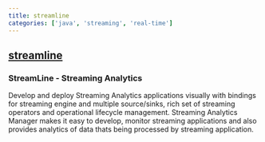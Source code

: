 ```yaml
---
title: streamline
categories: ['java', 'streaming', 'real-time']
---
```

## [streamline](https://github.com/hortonworks/streamline)

### StreamLine - Streaming Analytics 


Develop and deploy Streaming Analytics applications visually with bindings for streaming engine and multiple source/sinks, rich set of streaming operators and operational lifecycle management. Streaming Analytics Manager makes it easy to develop, monitor streaming applications and also provides analytics of data thats being processed by streaming application.
